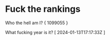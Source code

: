 # Fuck the rankings

Who the hell am I?
{ 1099055 }

What fucking year is it?
[ 2024-01-13T17:17:33Z ]
